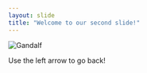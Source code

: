 ```yaml
---
layout: slide
title: "Welcome to our second slide!"
---
```

![Gandalf](https://media.giphy.com/media/Qs75BqLW44RrP0x6qL/giphy.gif)

Use the left arrow to go back!
